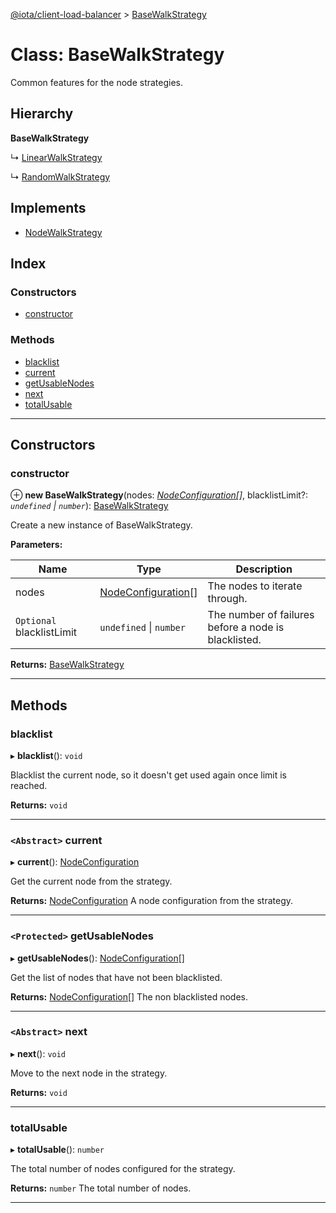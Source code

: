 [@iota/client-load-balancer](../README.md) > [BaseWalkStrategy](../classes/basewalkstrategy.md)

# Class: BaseWalkStrategy

Common features for the node strategies.

## Hierarchy

**BaseWalkStrategy**

↳  [LinearWalkStrategy](linearwalkstrategy.md)

↳  [RandomWalkStrategy](randomwalkstrategy.md)

## Implements

* [NodeWalkStrategy](../interfaces/nodewalkstrategy.md)

## Index

### Constructors

* [constructor](basewalkstrategy.md#constructor)

### Methods

* [blacklist](basewalkstrategy.md#blacklist)
* [current](basewalkstrategy.md#current)
* [getUsableNodes](basewalkstrategy.md#getusablenodes)
* [next](basewalkstrategy.md#next)
* [totalUsable](basewalkstrategy.md#totalusable)

---

## Constructors

<a id="constructor"></a>

###  constructor

⊕ **new BaseWalkStrategy**(nodes: *[NodeConfiguration](nodeconfiguration.md)[]*, blacklistLimit?: *`undefined` \| `number`*): [BaseWalkStrategy](basewalkstrategy.md)

Create a new instance of BaseWalkStrategy.

**Parameters:**

| Name | Type | Description |
| ------ | ------ | ------ |
| nodes | [NodeConfiguration](nodeconfiguration.md)[] |  The nodes to iterate through. |
| `Optional` blacklistLimit | `undefined` \| `number` |  The number of failures before a node is blacklisted. |

**Returns:** [BaseWalkStrategy](basewalkstrategy.md)

___

## Methods

<a id="blacklist"></a>

###  blacklist

▸ **blacklist**(): `void`

Blacklist the current node, so it doesn't get used again once limit is reached.

**Returns:** `void`

___
<a id="current"></a>

### `<Abstract>` current

▸ **current**(): [NodeConfiguration](nodeconfiguration.md)

Get the current node from the strategy.

**Returns:** [NodeConfiguration](nodeconfiguration.md)
A node configuration from the strategy.

___
<a id="getusablenodes"></a>

### `<Protected>` getUsableNodes

▸ **getUsableNodes**(): [NodeConfiguration](nodeconfiguration.md)[]

Get the list of nodes that have not been blacklisted.

**Returns:** [NodeConfiguration](nodeconfiguration.md)[]
The non blacklisted nodes.

___
<a id="next"></a>

### `<Abstract>` next

▸ **next**(): `void`

Move to the next node in the strategy.

**Returns:** `void`

___
<a id="totalusable"></a>

###  totalUsable

▸ **totalUsable**(): `number`

The total number of nodes configured for the strategy.

**Returns:** `number`
The total number of nodes.

___

